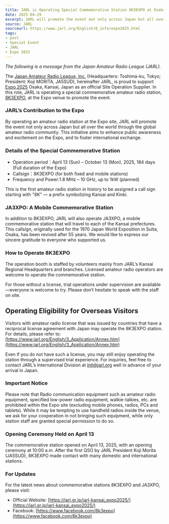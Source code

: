 ```yaml
---
title: JARL is Operating Special Commemorative Station 8K3EXPO at Osaka-Kansai Expo 2025
date: 2025-04-29
excerpt: JARL will promote the event not only across Japan but all over the world.
source: JARL
sourceurl: https://www.jarl.org/English/8_info/expo2025.html
tags:
- post
- Special Event
- JARL
- Expo 2025
---
```

*The following is a message from the Japan Amateur Radio League (JARL).*

The [Japan Amateur Radio League, Inc.](https://www.jarl.org/) (Headquarters: Toshima-ku, Tokyo; President: Koji MORITA, JA5SUD), hereinafter JARL, is proud to support [Expo 2025](https://www.expo2025.or.jp/) Osaka, Kansai, Japan as an official Site Operation Supplier. In this role, JARL is operating a special commemorative amateur radio station, [8K3EXPO](https://www.jarl.org/English/8_info/expo2025.html), at the Expo venue to promote the event.

### JARL’s Contribution to the Expo

By operating an amateur radio station at the Expo site, JARL will promote the event not only across Japan but all over the world through the global amateur radio community. This initiative aims to enhance public awareness and excitement on the Expo, and to foster international exchange.

### Details of the Special Commemorative Station
- Operation period：April 13 (Sun) – October 13 (Mon), 2025, 184 days (Full duration of the Expo)
- Callsign：8K3EXPO (for both fixed and mobile stations)
- Frequency and Power:1.8 MHz – 10 GHz, up to 1kW (planned)

This is the first amateur radio station in history to be assigned a call sign starting with "8K" — a prefix symbolizing Kansai and Kinki.

### JA3XPO: A Mobile Commemorative Station

In addition to 8K3EXPO, JARL will also operate JA3XPO, a mobile commemorative station that will travel to each of the Kansai prefectures. This callsign, originally used for the 1970 Japan World Exposition in Suita, Osaka, has been revived after 55 years. We would like to express our sincere gratitude to everyone who supported us.

### How to Operate 8K3EXPO

The operation booth is staffed by volunteers mainly from JARL’s Kansai Regional Headquarters and branches. Licensed amateur radio operators are welcome to operate the commemorative station.

For those without a license, trial operations under supervision are available—everyone is welcome to try. Please don’t hesitate to speak with the staff on site.

## Operating Eligibility for Overseas Visitors

Visitors with amateur radio license that was issued by countries that have a reciprocal license agreement with Japan may operate the 8K3EXPO station. For details, please refer to: [https://www.jarl.org/English/3_Application/Annex.htm](https://www.jarl.org/English/3_Application/Annex.htm)

Even if you do not have such a license, you may still enjoy operating the station through a supervised trial experience.
For inquiries, feel free to contact JARL’s International Division at intl@jarl.org well in advance of your arrival in Japan.

### Important Notice

Please note that Radio communication equipment such as amateur radio equipment, specified low-power radio equipment, walkie-talkies, etc. are prohibited within the Expo site (excluding mobile phones, radios, PCs and tablets). While it may be tempting to use handheld radios inside the venue, we ask for your cooperation in not bringing such equipment, while only station staff are granted special permission to do so.

### Opening Ceremony Held on April 13

The commemorative station opened on April 13, 2025, with an opening ceremony at 10:00 a.m. After the first QSO by JARL President Koji Morita (JA5SUD), 8K3EXPO made contact with many domestic and international stations.

### For Updates

For the latest news about commemorative stations 8K3EXPO and JA3XPO, please visit:
- Official Website: [https://jarl.gr.jp/jarl-kansai_expo2025/](https://jarl.gr.jp/jarl-kansai_expo2025/)
- Facebook: [https://www.facebook.com/8k3expo](https://www.facebook.com/8k3expo)